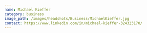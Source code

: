 ```yaml
---
name: Michael Kieffer
category: business
image_path: /images/headshots/Business/MichaelKieffer.jpg
contact: https://www.linkedin.com/in/michael-kieffer-324323170/
---
```

